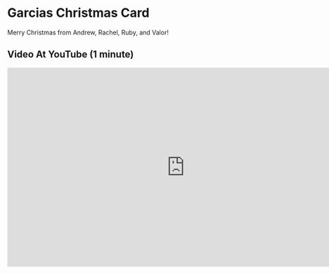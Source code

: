 # Garcias Christmas Card

Merry Christmas from Andrew, Rachel, Ruby, and Valor!


## Video At YouTube (1 minute)

<iframe width="806" height="453"
src="https://www.youtube.com/embed/RJtsxOCvHbU?list=PLAaj4BvOaalGImuHCtoCrQEihIrMXLc-w" 
title="Garcia's Christmas Card" frameborder="0" 
allow="accelerometer; autoplay; clipboard-write; encrypted-media; gyroscope; picture-in-picture" 
allowfullscreen>
</iframe>
